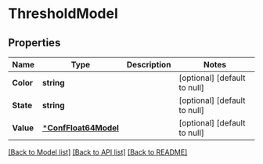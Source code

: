 # ThresholdModel

## Properties
Name | Type | Description | Notes
------------ | ------------- | ------------- | -------------
**Color** | **string** |  | [optional] [default to null]
**State** | **string** |  | [optional] [default to null]
**Value** | [***ConfFloat64Model**](ConfFloat64.md) |  | [optional] [default to null]

[[Back to Model list]](../README.md#documentation-for-models) [[Back to API list]](../README.md#documentation-for-api-endpoints) [[Back to README]](../README.md)


